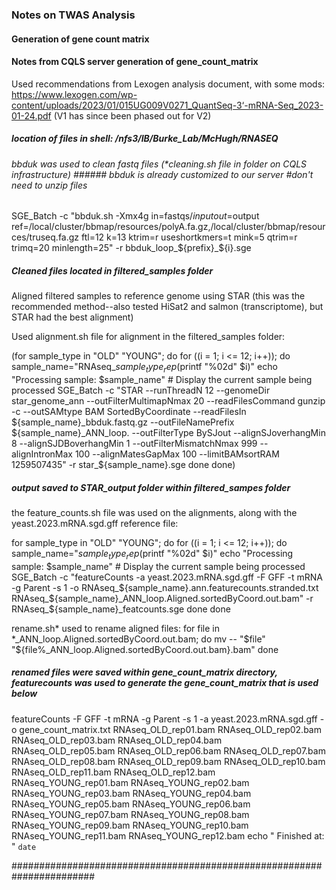 
### Notes on TWAS Analysis

#### Generation of gene count matrix

#### Notes from CQLS server generation of gene_count_matrix

Used recommendations from Lexogen analysis document, with some mods: 
https://www.lexogen.com/wp-content/uploads/2023/01/015UG009V0271_QuantSeq-3‘-mRNA-Seq_2023-01-24.pdf
(V1 has since been phased out for V2)

##### location of files in shell: /nfs3/IB/Burke_Lab/McHugh/RNASEQ

###### bbduk was used to clean fastq files (*cleaning.sh file in folder on CQLS infrastructure) ###### bbduk is already customized to our server #don't need to unzip files

  SGE_Batch -c "bbduk.sh -Xmx4g in=fastqs/$input out=$output ref=/local/cluster/bbmap/resources/polyA.fa.gz,/local/cluster/bbmap/resources/truseq.fa.gz ftl=12 k=13 ktrim=r useshortkmers=t mink=5 qtrim=r trimq=20 minlength=25" -r bbduk_loop_${prefix}_${i}.sge
  
##### Cleaned files located in filtered_samples folder
Aligned filtered samples to reference genome using STAR (this was the recommended method--also tested HiSat2 and salmon (transcriptome), but STAR had the best alignment)

Used alignment.sh file for alignment in the filtered_samples folder: 

(for sample_type in "OLD" "YOUNG"; do
    for ((i = 1; i <= 12; i++)); do
        sample_name="RNAseq_${sample_type}_rep$(printf "%02d" $i)"
        echo "Processing sample: $sample_name"  # Display the current sample being processed
        SGE_Batch -c "STAR --runThreadN 12 --genomeDir star_genome_ann --outFilterMultimapNmax 20 --readFilesCommand gunzip -c --outSAMtype BAM SortedByCoordinate --readFilesIn ${sample_name}_bbduk.fastq.gz --outFileNamePrefix ${sample_name}_ANN_loop. --outFilterType BySJout --alignSJoverhangMin 8 --alignSJDBoverhangMin 1 --outFilterMismatchNmax 999 --alignIntronMax 100 --alignMatesGapMax 100 --limitBAMsortRAM 1259507435" -r star_${sample_name}.sge
    done
done)

##### output saved to STAR_output folder within filtered_sampes folder
the feature_counts.sh file was used on the alignments, along with the yeast.2023.mRNA.sgd.gff reference file:

for sample_type in "OLD" "YOUNG"; do
    for ((i = 1; i <= 12; i++)); do
        sample_name="${sample_type}_rep$(printf "%02d" $i)"
        echo "Processing sample: $sample_name"  # Display the current sample being processed
        SGE_Batch -c "featureCounts -a yeast.2023.mRNA.sgd.gff -F GFF -t mRNA -g Parent -s 1 -o RNAseq_${sample_name}.ann.featurecounts.stranded.txt RNAseq_${sample_name}_ANN_loop.Aligned.sortedByCoord.out.bam" -r RNAseq_${sample_name}_featcounts.sge
    done
done

rename.sh* used to rename aligned files: for file in *_ANN_loop.Aligned.sortedByCoord.out.bam; do
    mv -- "$file" "${file%_ANN_loop.Aligned.sortedByCoord.out.bam}.bam"
done

##### renamed files were saved within gene_count_matrix directory, featurecounts was used to generate the gene_count_matrix that is used below

featureCounts -F GFF -t mRNA -g Parent -s 1 -a yeast.2023.mRNA.sgd.gff -o gene_count_matrix.txt RNAseq_OLD_rep01.bam RNAseq_OLD_rep02.bam RNAseq_OLD_rep03.bam RNAseq_OLD_rep04.bam RNAseq_OLD_rep05.bam RNAseq_OLD_rep06.bam RNAseq_OLD_rep07.bam RNAseq_OLD_rep08.bam RNAseq_OLD_rep09.bam RNAseq_OLD_rep10.bam RNAseq_OLD_rep11.bam RNAseq_OLD_rep12.bam RNAseq_YOUNG_rep01.bam RNAseq_YOUNG_rep02.bam RNAseq_YOUNG_rep03.bam RNAseq_YOUNG_rep04.bam RNAseq_YOUNG_rep05.bam RNAseq_YOUNG_rep06.bam RNAseq_YOUNG_rep07.bam RNAseq_YOUNG_rep08.bam RNAseq_YOUNG_rep09.bam RNAseq_YOUNG_rep10.bam RNAseq_YOUNG_rep11.bam RNAseq_YOUNG_rep12.bam
echo "  Finished at:           " `date` 

#######################################################################

